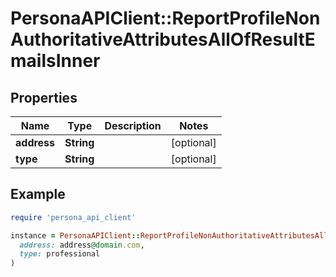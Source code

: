 # PersonaAPIClient::ReportProfileNonAuthoritativeAttributesAllOfResultEmailsInner

## Properties

| Name | Type | Description | Notes |
| ---- | ---- | ----------- | ----- |
| **address** | **String** |  | [optional] |
| **type** | **String** |  | [optional] |

## Example

```ruby
require 'persona_api_client'

instance = PersonaAPIClient::ReportProfileNonAuthoritativeAttributesAllOfResultEmailsInner.new(
  address: address@domain.com,
  type: professional
)
```

